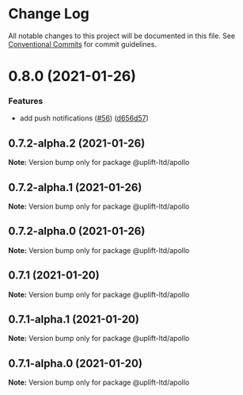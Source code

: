 # Change Log

All notable changes to this project will be documented in this file.
See [Conventional Commits](https://conventionalcommits.org) for commit guidelines.

# 0.8.0 (2021-01-26)


### Features

* add push notifications ([#56](https://github.com/uplift-ltd/nexus/issues/56)) ([d656d57](https://github.com/uplift-ltd/nexus/commit/d656d57fa545c77c9c28aab77e57ea43a2bacc60))





## 0.7.2-alpha.2 (2021-01-26)

**Note:** Version bump only for package @uplift-ltd/apollo





## 0.7.2-alpha.1 (2021-01-26)

**Note:** Version bump only for package @uplift-ltd/apollo





## 0.7.2-alpha.0 (2021-01-26)

**Note:** Version bump only for package @uplift-ltd/apollo





## 0.7.1 (2021-01-20)

**Note:** Version bump only for package @uplift-ltd/apollo





## 0.7.1-alpha.1 (2021-01-20)

**Note:** Version bump only for package @uplift-ltd/apollo





## 0.7.1-alpha.0 (2021-01-20)

**Note:** Version bump only for package @uplift-ltd/apollo
